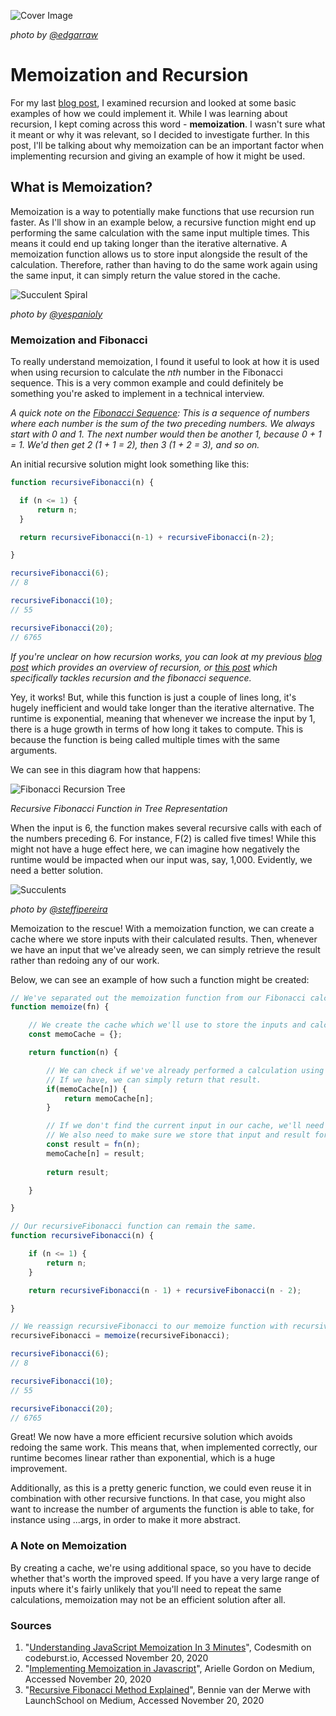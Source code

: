 ![Cover Image](./cover-image.jpg)

*photo by [@edgarraw](https://unsplash.com/@edgarraw)*

# Memoization and Recursion

For my last [blog post](https://dev.to/ionabrabender/recursion-revealed-4gn3), I examined recursion and looked at some basic examples of how we could implement it. While I was learning about recursion, I kept coming across this word - **memoization**. I wasn't sure what it meant or why it was relevant, so I decided to investigate further. In this post, I'll be talking about why memoization can be an important factor when implementing recursion and giving an example of how it might be used.

## What is Memoization?

Memoization is a way to potentially make functions that use recursion run faster. As I'll show in an example below, a recursive function might end up performing the same calculation with the same input multiple times. This means it could end up taking longer than the iterative alternative. A memoization function allows us to store input alongside the result of the calculation. Therefore, rather than having to do the same work again using the same input, it can simply return the value stored in the cache.

![Succulent Spiral](./succulent-spiral.jpg)

*photo by [@yespanioly](https://unsplash.com/@yespanioly)*

### Memoization and Fibonacci

To really understand memoization, I found it useful to look at how it is used when using recursion to calculate the *nth* number in the Fibonacci sequence. This is a very common example and could definitely be something you're asked to implement in a technical interview.

*A quick note on the [Fibonacci Sequence](https://www.livescience.com/37470-fibonacci-sequence.html): This is a sequence of numbers where each number is the sum of the two preceding numbers. We always start with 0 and 1. The next number would then be another 1, because 0 + 1 = 1. We'd then get 2 (1 + 1 = 2), then 3 (1 + 2 = 3), and so on.*

An initial recursive solution might look something like this:

```javascript
function recursiveFibonacci(n) {

  if (n <= 1) {
      return n;
  }

  return recursiveFibonacci(n-1) + recursiveFibonacci(n-2);

}

recursiveFibonacci(6);
// 8

recursiveFibonacci(10);
// 55

recursiveFibonacci(20);
// 6765
```

*If you're unclear on how recursion works, you can look at my previous [blog post](https://dev.to/ionabrabender/recursion-revealed-4gn3) which provides an overview of recursion, or [this post](https://medium.com/launch-school/recursive-fibonnaci-method-explained-d82215c5498e) which specifically tackles recursion and the fibonacci sequence.*

Yey, it works! But, while this function is just a couple of lines long, it's hugely inefficient and would take longer than the iterative alternative. The runtime is exponential, meaning that whenever we increase the input by 1, there is a huge growth in terms of how long it takes to compute. This is because the function is being called multiple times with the same arguments.

We can see in this diagram how that happens:

![Fibonacci Recursion Tree](./fibonacci-recursion-tree.png)

*Recursive Fibonacci Function in Tree Representation*

When the input is 6, the function makes several recursive calls with each of the numbers preceding 6. For instance, F(2) is called five times! While this might not have a huge effect here, we can imagine how negatively the runtime would be impacted when our input was, say, 1,000. Evidently, we need a better solution.

![Succulents](./succulents.jpg)

*photo by [@steffipereira](https://unsplash.com/@steffipereira)*

Memoization to the rescue! With a memoization function, we can create a cache where we store inputs with their calculated results. Then, whenever we have an input that we've already seen, we can simply retrieve the result rather than redoing any of our work.

Below, we can see an example of how such a function might be created:

``` javascript
// We've separated out the memoization function from our Fibonacci calculating function to allow it to be reused.
function memoize(fn) {

    // We create the cache which we'll use to store the inputs and calculated results.
    const memoCache = {};

    return function(n) {

        // We can check if we've already performed a calculation using the given input.
        // If we have, we can simply return that result.
        if(memoCache[n]) {
            return memoCache[n];
        }

        // If we don't find the current input in our cache, we'll need to perform the calculation.
        // We also need to make sure we store that input and result for future use.
        const result = fn(n);
        memoCache[n] = result;
    
        return result;

    }

}

// Our recursiveFibonacci function can remain the same.
function recursiveFibonacci(n) {

    if (n <= 1) {
        return n;
    }

    return recursiveFibonacci(n - 1) + recursiveFibonacci(n - 2);

}

// We reassign recursiveFibonacci to our memoize function with recursiveFibonacci passed as the argument.
recursiveFibonacci = memoize(recursiveFibonacci);

recursiveFibonacci(6);
// 8

recursiveFibonacci(10);
// 55

recursiveFibonacci(20);
// 6765
```

Great! We now have a more efficient recursive solution which avoids redoing the same work. This means that, when implemented correctly, our runtime becomes linear rather than exponential, which is a huge improvement.

Additionally, as this is a pretty generic function, we could even reuse it in combination with other recursive functions. In that case, you might also want to increase the number of arguments the function is able to take, for instance using ...args, in order to make it more abstract.

### A Note on Memoization
By creating a cache, we're using additional space, so you have to decide whether that's worth the improved speed. If you have a very large range of inputs where it's fairly unlikely that you'll need to repeat the same calculations, memoization may not be an efficient solution after all.


### Sources

1. "[Understanding JavaScript Memoization In 3 Minutes](https://codeburst.io/understanding-memoization-in-3-minutes-2e58daf33a19)", Codesmith on codeburst.io, Accessed November 20, 2020
2. "[Implementing Memoization in Javascript](https://medium.com/@reallygordon/implementing-memoization-in-javascript-5d140bb04166)", Arielle Gordon on Medium, Accessed November 20, 2020
3. "[Recursive Fibonacci Method Explained](https://medium.com/launch-school/recursive-fibonnaci-method-explained-d82215c5498e)", Bennie van der Merwe with LaunchSchool on Medium, Accessed November 20, 2020